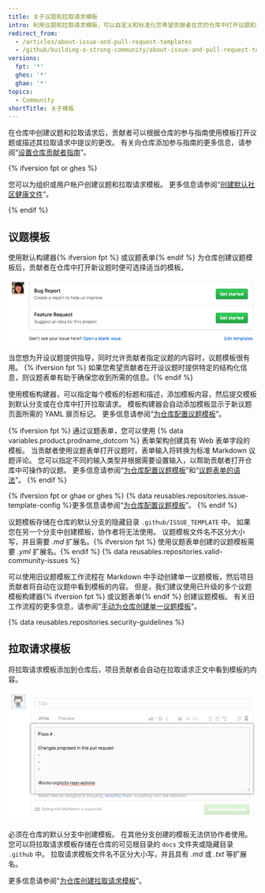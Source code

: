 ```yaml
---
title: 关于议题和拉取请求模板
intro: 利用议题和拉取请求模板，可以自定义和标准化您希望贡献者在您的仓库中打开议题和拉取请求时加入的信息。
redirect_from:
  - /articles/about-issue-and-pull-request-templates
  - /github/building-a-strong-community/about-issue-and-pull-request-templates
versions:
  fpt: '*'
  ghes: '*'
  ghae: '*'
topics:
  - Community
shortTitle: 关于模板
---
```


在仓库中创建议题和拉取请求后，贡献者可以根据仓库的参与指南使用模板打开议题或描述其拉取请求中提议的更改。 有关向仓库添加参与指南的更多信息，请参阅“[设置仓库贡献者指南](/articles/setting-guidelines-for-repository-contributors)”。

{% ifversion fpt or ghes %}

您可以为组织或用户帐户创建议题和拉取请求模板。 更多信息请参阅“[创建默认社区健康文件](/communities/setting-up-your-project-for-healthy-contributions/creating-a-default-community-health-file)”。

{% endif %}

## 议题模板

使用默认构建器{% ifversion fpt %} 或议题表单{% endif %} 为仓库创建议题模板后，贡献者在仓库中打开新议题时便可选择适当的模板。

![显示议题模板选项的新议题页面](/assets/images/help/issues/new-issue-page-with-multiple-templates.png)

当您想为开设议题提供指导，同时允许贡献者指定议题的内容时，议题模板很有用。 {% ifversion fpt %} 如果您希望贡献者在开设议题时提供特定的结构化信息，则议题表单有助于确保您收到所需的信息。{% endif %}

使用模板构建器，可以指定每个模板的标题和描述，添加模板内容，然后提交模板到默认分支或在仓库中打开拉取请求。 模板构建器会自动添加模板显示于新议题页面所需的 YAML 扉页标记。 更多信息请参阅“[为仓库配置议题模板](/articles/configuring-issue-templates-for-your-repository)”。

{% ifversion fpt %}
通过议题表单，您可以使用 {% data variables.product.prodname_dotcom %} 表单架构创建具有 Web 表单字段的模板。 当贡献者使用议题表单打开议题时，表单输入将转换为标准 Markdown 议题评论。 您可以指定不同的输入类型并根据需要设置输入，以帮助贡献者打开仓库中可操作的议题。 更多信息请参阅“[为仓库配置议题模板](/communities/using-templates-to-encourage-useful-issues-and-pull-requests/configuring-issue-templates-for-your-repository#creating-issue-forms)”和“[议题表单的语法](/communities/using-templates-to-encourage-useful-issues-and-pull-requests/syntax-for-issue-forms)”。
{% endif %}

{% ifversion fpt or ghae or ghes %}
{% data reusables.repositories.issue-template-config %}更多信息请参阅“[为仓库配置议题模板](/communities/using-templates-to-encourage-useful-issues-and-pull-requests/configuring-issue-templates-for-your-repository#configuring-the-template-chooser)”。
{% endif %}

议题模板存储在仓库的默认分支的隐藏目录 `.github/ISSUE_TEMPLATE` 中。 如果您在另一个分支中创建模板，协作者将无法使用。 议题模板文件名不区分大小写，并且需要 *.md* 扩展名。{% ifversion fpt %} 使用议题表单创建的议题模板需要 *.yml* 扩展名。{% endif %} {% data reusables.repositories.valid-community-issues %}

可以使用旧议题模板工作流程在 Markdown 中手动创建单一议题模板，然后项目贡献者将自动在议题中看到模板的内容。 但是，我们建议使用已升级的多个议题模板构建器{% ifversion fpt %} 或议题表单{% endif %} 创建议题模板。 有关旧工作流程的更多信息，请参阅"[手动为仓库创建单一议题模板](/articles/manually-creating-a-single-issue-template-for-your-repository)"。

{% data reusables.repositories.security-guidelines %}

## 拉取请求模板

将拉取请求模板添加到仓库后，项目贡献者会自动在拉取请求正文中看到模板的内容。

![示例拉取请求模板](/assets/images/help/pull_requests/pr-template-sample.png)

必须在仓库的默认分支中创建模板。 在其他分支创建的模板无法供协作者使用。 您可以将拉取请求模板存储在仓库的可见根目录的 `docs` 文件夹或隐藏目录 `.github` 中。 拉取请求模板文件名不区分大小写，并且具有 *.md* 或 *.txt* 等扩展名。

更多信息请参阅"[为仓库创建拉取请求模板](/articles/creating-a-pull-request-template-for-your-repository)"。
